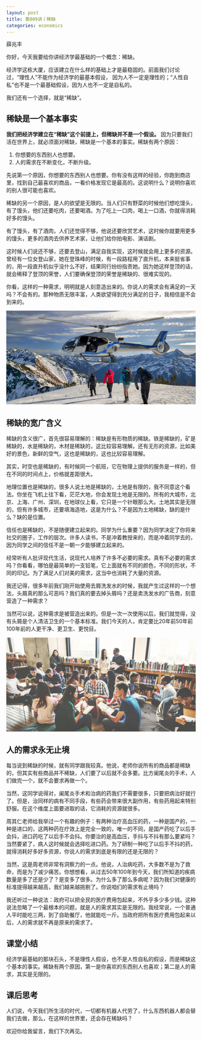 ```yaml
---
layout: post
title: 第009讲丨稀缺
categories: economics
---
```


薛兆丰

你好，今天我要给你讲经济学最基础的一个概念：稀缺。

经济学这栋大厦，应该建立在什么样的基础上才是最稳固的。前面我们讨论过，“理性人”不能作为经济学的最基本假设， 因为人不一定是理性的；“人性自私”也不是一个最基础假设，因为人也不一定是自私的。

我们还有一个选择，就是“稀缺”。

## 稀缺是一个基本事实

**我们把经济学建立在“稀缺”这个前提上，但稀缺并不是一个假设。** 因为只要我们活在世界上，就必须面对稀缺，稀缺是一个基本的事实。稀缺有两个原因：

1. 你想要的东西别人也想要。
2. 人的需求在不断变化，不断升级。

先说第一个原因，你想要的东西别人也想要。你有没有这样的经验，你跑到商店里，找到自己最喜欢的商品，一看价格发现它是最高的。这说明什么？说明你喜欢的别人很可能也喜欢。

稀缺的另一个原因，是人的欲望是无限的。当人们只有野菜的时候他们想吃馒头，有了馒头，他们还要吃肉，还要喝酒。为了吃上一口肉，喝上一口酒，你就得消耗好多的馒头。

有了馒头，有了酒肉，人们还觉得不够，他说还要欣赏艺术，这时候你就要用更多的馒头，更多的酒肉去供养艺术家，让他们给你拍电影、演话剧。

这时候人们说还不够，还要去登山，满足自我实现，这时候就会用上更多的资源。曾经有一位女登山家，她在登珠峰的时候，有一段路程用了直升机，本来挺省事的，用一段直升机似乎没什么不好，结果同行纷纷指责她。因为她这样登顶的话，就会稀释了登顶的荣誉，人们要确保登顶的荣誉是稀缺的、很难实现的。

你看，这样的一种需求，明明就是人刻意造出来的。你说人的需求会有满足的一天吗？不会有的。那种物质无限丰富，人类欲望得到充分满足的日子，我相信是不会到来的。

![](/assets/economics/images/2017/03/06/a.png)

## 稀缺的宽广含义

稀缺的含义很广，首先很容易理解的：稀缺是有形物质的稀缺。铁是稀缺的，矿是稀缺的，水是稀缺的，木材是稀缺的，这比较容易理解。还有无形的资源，比如美好的景色，新鲜的空气，这也是稀缺的，这也比较容易理解。

其实，时空也是稀缺的，有时候同一个航班，它在物理上提供的服务是一样的，但在不同的时间点上，价格就差距很大。

地理位置也是稀缺的，很多人说土地是稀缺的，土地是有限的，我不同意这个看法。你坐在飞机上往下看，茫茫大地，你会发现土地是无限的。所有的大城市，北京、上海、广州、深圳，在地球仪上看，它只是一个针眼那么大。土地其实是无限的，但有许多城市，还要填海造地，这是为什么？不是因为土地稀缺，缺的是什么？缺的是位置。

信任也是稀缺的，不是随便建立起来的。同学为什么重要？因为同学决定了你将来社交的圈子，工作的层次。许多人读书，不是冲着教授来的，而是冲着同学去的，因为同学之间的信任不是一朝一夕能够建立起来的。

经常听有人批评现代生活，说现代人培养了许多不必要的需求。真有不必要的需求吗？你看看，哪怕是最简单的一支铅笔，它上面就有不同的颜色，不同的形状，不同的印记。为了满足人们对美的需求，这当中也消耗了大量的资源。

我还记得，很多年前我们刚开始使用去屑洗发水的时候，我就产生过这样的一个想法，头屑真的那么可恶吗？我们真的要去掉头屑吗？还是卖洗发水的广告商，刻意营造了一种需求？

当然可以说，这种需求是被营造出来的。但是一次一次使用以后，我们就觉得，没有头屑是个人清洁卫生的一个基本标准。我们今天的人，肯定要比20年前50年前100年前的人更干净、更卫生、更悦目。

![](/assets/economics/images/2017/03/06/b.png)

## 人的需求永无止境

每当说到稀缺的时候，就有同学跟我较真。他说，老师你说所有的商品都是稀缺的，但其实有些商品并不稀缺，人们要了以后就不会多要。比方阑尾炎的手术，人们做完一个，就不会要求再做一个。

当然，这同学说得对，阑尾炎手术和治病的药我们不需要很多，只要把病治好就行了。但是，治同样的病有不同手段，有些药会带来很大副作用，有些药用起来特别舒服。在这个维度上面要进取的话，它消耗的资源就很多。

周其仁老师给我举过一个有趣的例子：有两种治疗高血压的药，一种是国产的，一种是进口的，这两种药在疗效上是完全一致的，唯一的不同，是国产药吃了以后手会抖，进口药吃了以后手不会抖。你要治的是高血压，手抖与不抖有那么要紧吗？当然要紧了，病人这时候就会选择吃进口药。为了研制一种吃了以后手不抖的药，就得消耗好多好多资源，你说人的需求到底是有限的还是无限的？

当然，这是周老师非常有洞察力的一点。他说，人治病吃药，大多数不是为了救命，而是为了减少痛苦。你想想看，从过去50年100年到今天，我们所知道的疾病数量是多了还是少了？是变多了很多。为什么多了那么多病呢？因为我们对健康的标准提得越来越高，我们越来越挑剔了。你说咱们的需求有止境吗？

我还听过一种说法：政府可以把全民的医疗费用包起来，不外乎多少多少钱。这种说法忽略了一个最根本的问题，就是人的需求其实是无限的。我经常说，一个普通人平时能吃三两，到了自助餐厅，他就能吃一斤。当政府把所有医疗费用包起来以后，人的需求就不再是原来的需求了。

## 课堂小结

经济学最基础的那块石头，不是理性人假设，也不是人性自私的假设，而是稀缺这个基本的事实。稀缺有两个原因，第一是你喜欢的东西别人也喜欢；第二是人的需求，其实是无限的。

## 课后思考

人们说，今天我们所生活的时代，一切都有机器人代劳了，什么东西机器人都会替我们去做，那么，在这样的世界里，还会存在稀缺吗？

欢迎你给我留言，我们下次再见。
